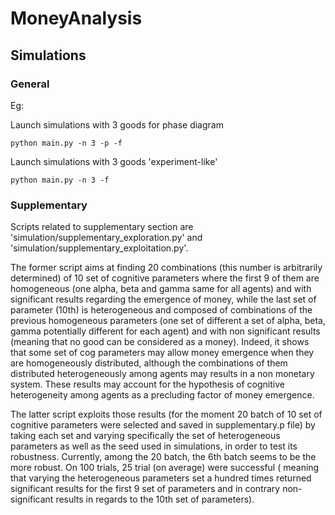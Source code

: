 # MoneyAnalysis

## Simulations

### General

Eg: 

Launch simulations with 3 goods for phase diagram 
    
    python main.py -n 3 -p -f

Launch simulations with 3 goods 'experiment-like'

    python main.py -n 3 -f
  
### Supplementary

Scripts related to supplementary section are 'simulation/supplementary_exploration.py' and 
'simulation/supplementary_exploitation.py'.

The former script aims at finding 20 combinations (this number is arbitrarily determined) of 10 set of cognitive parameters where the first 9 of them are homogeneous
(one alpha, beta and gamma same for all agents) and with significant results regarding the emergence of money, while
the last set of parameter (10th) is heterogeneous and composed of combinations of the previous homogeneous parameters (one set of different 
a set of alpha, beta, gamma potentially different for each agent) and with
non significant results (meaning that no good can be considered as a money). 
Indeed, it shows that some set of cog parameters may allow money emergence when they are homogeneously distributed, although the combinations 
of them distributed heterogeneously among agents may results in a non monetary system. These results 
may account for the hypothesis of cognitive heterogeneity among agents as a precluding factor of money emergence.

The latter script exploits those results (for the moment 20 batch of 10 set of cognitive parameters were selected
 and saved in supplementary.p file) by taking each set and varying specifically the set of heterogeneous parameters as well as the seed 
 used in simulations, in order to test its robustness.
 Currently, among the 20 batch, the 6th batch seems to be the more robust. On 100 trials, 25 trial (on average) were successful (
 meaning that varying the heterogeneous parameters set a hundred times returned significant results for the first 9 set of parameters
 and in contrary non-significant results in regards to the 10th set of parameters).

